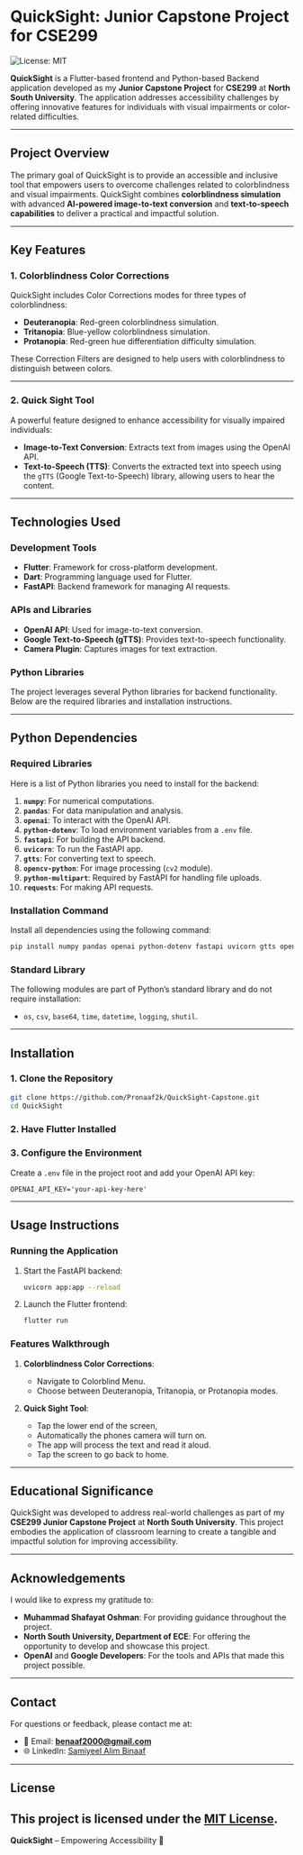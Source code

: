 # QuickSight: Junior Capstone Project for CSE299

![License: MIT](https://img.shields.io/badge/License-MIT-yellow.svg)

**QuickSight** is a Flutter-based frontend and Python-based Backend application developed as my **Junior Capstone Project** for **CSE299** at **North South University**. The application addresses accessibility challenges by offering innovative features for individuals with visual impairments or color-related difficulties.

---

## Project Overview

The primary goal of QuickSight is to provide an accessible and inclusive tool that empowers users to overcome challenges related to colorblindness and visual impairments. QuickSight combines **colorblindness simulation** with advanced **AI-powered image-to-text conversion** and **text-to-speech capabilities** to deliver a practical and impactful solution.

---

## Key Features

### 1. **Colorblindness Color Corrections**
QuickSight includes Color Corrections modes for three types of colorblindness:
- **Deuteranopia**: Red-green colorblindness simulation.
- **Tritanopia**: Blue-yellow colorblindness simulation.
- **Protanopia**: Red-green hue differentiation difficulty simulation.

These Correction Filters are designed to help users with colorblindness to distinguish between colors.

---

### 2. **Quick Sight Tool**
A powerful feature designed to enhance accessibility for visually impaired individuals:
- **Image-to-Text Conversion**: Extracts text from images using the OpenAI API.
- **Text-to-Speech (TTS)**: Converts the extracted text into speech using the `gTTS` (Google Text-to-Speech) library, allowing users to hear the content.

---

## Technologies Used

### Development Tools
- **Flutter**: Framework for cross-platform development.
- **Dart**: Programming language used for Flutter.
- **FastAPI**: Backend framework for managing AI requests.

### APIs and Libraries
- **OpenAI API**: Used for image-to-text conversion.
- **Google Text-to-Speech (gTTS)**: Provides text-to-speech functionality.
- **Camera Plugin**: Captures images for text extraction.

### Python Libraries
The project leverages several Python libraries for backend functionality. Below are the required libraries and installation instructions.

---

## Python Dependencies

### Required Libraries
Here is a list of Python libraries you need to install for the backend:

1. **`numpy`**: For numerical computations.
2. **`pandas`**: For data manipulation and analysis.
3. **`openai`**: To interact with the OpenAI API.
4. **`python-dotenv`**: To load environment variables from a `.env` file.
5. **`fastapi`**: For building the API backend.
6. **`uvicorn`**: To run the FastAPI app.
7. **`gtts`**: For converting text to speech.
8. **`opencv-python`**: For image processing (`cv2` module).
9. **`python-multipart`**: Required by FastAPI for handling file uploads.
10. **`requests`**: For making API requests.

### Installation Command
Install all dependencies using the following command:
```bash
pip install numpy pandas openai python-dotenv fastapi uvicorn gtts opencv-python python-multipart requests
```

### Standard Library
The following modules are part of Python’s standard library and do not require installation:
- `os`, `csv`, `base64`, `time`, `datetime`, `logging`, `shutil`.

---

## Installation

### 1. Clone the Repository
```bash
git clone https://github.com/Pronaaf2k/QuickSight-Capstone.git
cd QuickSight
```

### 2. Have Flutter Installed


### 3. Configure the Environment
Create a `.env` file in the project root and add your OpenAI API key:
```
OPENAI_API_KEY='your-api-key-here'
```

---

## Usage Instructions

### Running the Application
1. Start the FastAPI backend:
   ```bash
   uvicorn app:app --reload
   ```
2. Launch the Flutter frontend:
   ```bash
   flutter run
   ```

### Features Walkthrough
1. **Colorblindness Color Corrections**:
   - Navigate to Colorblind Menu.
   - Choose between Deuteranopia, Tritanopia, or Protanopia modes.
     
2. **Quick Sight Tool**:
   - Tap the lower end of the screen,
   - Automatically the phones camera will turn on.
   - The app will process the text and read it aloud.
   - Tap the screen to go back to home.

---

## Educational Significance

QuickSight was developed to address real-world challenges as part of my **CSE299 Junior Capstone Project** at **North South University**. This project embodies the application of classroom learning to create a tangible and impactful solution for improving accessibility.

---

## Acknowledgements

I would like to express my gratitude to:
- **Muhammad Shafayat Oshman**: For providing guidance throughout the project.
- **North South University, Department of ECE**: For offering the opportunity to develop and showcase this project.
- **OpenAI** and **Google Developers**: For the tools and APIs that made this project possible.

---

## Contact

For questions or feedback, please contact me at:
- 📧 Email: **benaaf2000@gmail.com**
- 🌐 LinkedIn: [Samiyeel Alim Binaaf](https://linkedin.com/in/samiyeel-alim-binaaf)

---

## License

This project is licensed under the [MIT License](LICENSE).
---

**QuickSight** – Empowering Accessibility 🌟
